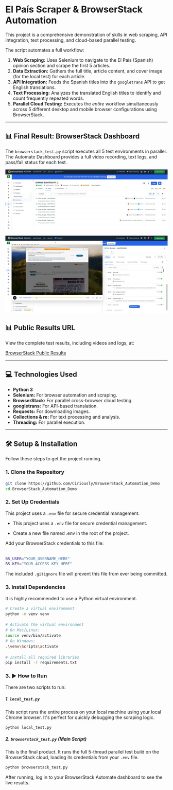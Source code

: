 # El País Scraper & BrowserStack Automation

This project is a comprehensive demonstration of skills in web scraping, API integration, text processing, and cloud-based parallel testing.

The script automates a full workflow:

1.  **Web Scraping:** Uses Selenium to navigate to the El País (Spanish) opinion section and scrape the first 5 articles.
2.  **Data Extraction:** Gathers the full title, article content, and cover image (for the local test) for each article.
3.  **API Integration:** Feeds the Spanish titles into the `googletrans` API to get English translations.
4.  **Text Processing:** Analyzes the translated English titles to identify and count frequently repeated words.
5.  **Parallel Cloud Testing:** Executes the _entire_ workflow simultaneously across 5 different desktop and mobile browser configurations using BrowserStack.

---

## 📊 Final Result: BrowserStack Dashboard

The `browserstack_test.py` script executes all 5 test environments in parallel. The Automate Dashboard provides a full video recording, text logs, and pass/fail status for each test.

![BrowserStack Automate Dashboard showing 5 parallel tests](dashboard.jpg)

![sampleresults](dashboardmac.jpg)

## 📊 Public Results URL

View the complete test results, including videos and logs, at:

[BrowserStack Public Results](https://automate.browserstack.com/projects/Default+Project/builds/Untitled+Build+Run/1?public_token=9c9d094787bf1f7eaaee36484489bfc7be3e0ab14ca9680e0eac1cfefdfa8844)

---

## 💻 Technologies Used

- **Python 3**
- **Selenium:** For browser automation and scraping.
- **BrowserStack:** For parallel cross-browser cloud testing.
- **googletrans:** For API-based translation.
- **Requests:** For downloading images.
- **Collections & re:** For text processing and analysis.
- **Threading:** For parallel execution.

---

## 🛠️ Setup & Installation

Follow these steps to get the project running.

### 1. Clone the Repository

```bash
git clone https://github.com/Ciriously/BrowserStack_Automation_Demo
cd BrowserStack_Automation_Demo
```

### 2. Set Up Credentials

This project uses a `.env` file for secure credential management.

- This project uses a `.env` file for secure credential management.

- Create a new file named .env in the root of the project.

Add your BrowserStack credentials to this file:

```bash

BS_USER="YOUR_USERNAME_HERE"
BS_KEY="YOUR_ACCESS_KEY_HERE"
```

The included `.gitignore` file will prevent this file from ever being committed.

### 3. Install Dependencies

It is highly recommended to use a Python virtual environment.

```bash
# Create a virtual environment
python -m venv venv

# Activate the virtual environment
# On Mac/Linux:
source venv/bin/activate
# On Windows:
.\venv\Scripts\activate

# Install all required libraries
pip install -r requirements.txt
```

### 3. ▶️ How to Run

There are two scripts to run:

##### 1. `local_test.py`

This script runs the entire process on your local machine using your local Chrome browser. It's perfect for quickly debugging the scraping logic.

```bash
python local_test.py
```

##### 2. `browserstack_test.py` (Main Script)

This is the final product. It runs the full 5-thread parallel test build on the BrowserStack cloud, loading its credentials from your `.env` file.

```bash
python browserstack_test.py
```

After running, log in to your BrowserStack Automate dashboard to see the live results.
